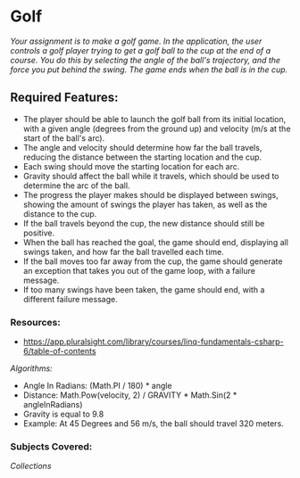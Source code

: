 # Golf

*Your assignment is to make a golf game. In the application, the user controls a golf player trying to get a golf ball to the cup at the end of a course. You do this by selecting the angle of the ball's trajectory, and the force you put behind the swing. The game ends when the ball is in the cup.*

## Required Features:

* The player should be able to launch the golf ball from its initial location, with a given angle (degrees from the ground up) and velocity (m/s at the start of the ball's arc).
* The angle and velocity should determine how far the ball travels, reducing the distance between the starting location and the cup.
* Each swing should move the starting location for each arc.
* Gravity should affect the ball while it travels, which should be used to determine the arc of the ball.
* The progress the player makes should be displayed between swings, showing the amount of swings the player has taken, as well as the distance to the cup.
* If the ball travels beyond the cup, the new distance should still be positive.
* When the ball has reached the goal, the game should end, displaying all swings taken, and how far the ball travelled each time.
* If the ball moves too far away from the cup, the game should generate an exception that takes you out of the game loop, with a failure message.
* If too many swings have been taken, the game should end, with a different failure message.

### Resources:
* https://app.pluralsight.com/library/courses/linq-fundamentals-csharp-6/table-of-contents

*Algorithms:*
* Angle In Radians: (Math.PI / 180) * angle
* Distance: Math.Pow(velocity, 2) / GRAVITY * Math.Sin(2 * angleInRadians)
* Gravity is equal to 9.8
* Example: At 45 Degrees and 56 m/s, the ball should travel 320 meters.

### Subjects Covered:
*Collections*
